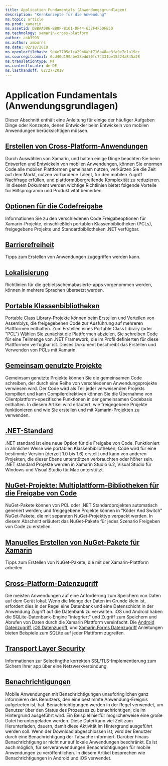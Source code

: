 ```yaml
---
title: Application Fundamentals (Anwendungsgrundlagen)
description: "Kernkonzepte für die Anwendung"
ms.topic: article
ms.prod: xamarin
ms.assetid: DBBAA086-BB0F-8161-DF44-632F4F5DFE5D
ms.technology: xamarin-cross-platform
author: asb3993
ms.author: amburns
ms.date: 02/18/2018
ms.openlocfilehash: 9e4e7705e1ca29b6abf716a48ae3fa0e7c1a19ec
ms.sourcegitcommit: 6cd40d190abe38edd50fc74331be15324a845a28
ms.translationtype: MT
ms.contentlocale: de-DE
ms.lasthandoff: 02/27/2018
---
```

# <a name="application-fundamentals"></a>Application Fundamentals (Anwendungsgrundlagen)

Dieser Abschnitt enthält eine Anleitung für einige der häufiger Aufgaben Dinge oder Konzepte, denen Entwickler beim Entwickeln von mobilen Anwendungen berücksichtigen müssen.

##  <a name="building-cross-platform-applicationscross-platformapp-fundamentalsbuilding-cross-platform-applicationsindexmd"></a>[Erstellen von Cross-Platform-Anwendungen](~/cross-platform/app-fundamentals/building-cross-platform-applications/index.md)

Durch Auswählen von Xamarin, und halten einige Dinge beachten Sie beim Entwerfen und Entwickeln von mobilen Anwendungen, können Sie enormen Code alle mobilen Plattformen gemeinsam nutzen, verkürzen Sie die Zeit auf dem Markt, nutzen vorhandene Talent, für den mobilen Zugriff Nachfrage erfüllen, und plattformübergreifende Komplexität zu reduzieren. &nbsp;In diesem Dokument werden wichtige Richtlinien bietet folgende Vorteile für Hilfsprogramm und Produktivität bemerken.

## <a name="code-sharing-optionscode-sharingmd"></a>[Optionen für die Codefreigabe](code-sharing.md)

Informationen Sie zu den verschiedenen Code Freigabeoptionen für Xamarin-Projekte, einschließlich portablen Klassenbibliotheken (PCLs), freigegebene Projekte und Standardbibliotheken .NET verfügbar.


## <a name="accessibilityaccessibilitymd"></a>[Barrierefreiheit](accessibility.md)

Tipps zum Erstellen von Anwendungen zugegriffen werden kann.


## <a name="localizationlocalizationmd"></a>[Lokalisierung](localization.md)

Richtlinien für die gebietsschemabasierte-apps vorgenommen werden, können in mehrere Sprachen übersetzt werden.


##  <a name="portable-class-librariescross-platformapp-fundamentalspclmd"></a>[Portable Klassenbibliotheken](~/cross-platform/app-fundamentals/pcl.md)

Portable Class Library-Projekte können beim Erstellen und Verteilen von Assemblys, die freigegebenen Code zur Ausführung auf mehreren Plattformen enthalten. Zum Erstellen eines Portable Class Library (oder "PCL") Wählen Sie zunächst die Plattformen abzielen, Sie schreiben Code für eine Teilmenge von .NET Framework, die im Profil definierten für diese Plattformen verfügbar ist. Dieses Dokument beschreibt das Erstellen und Verwenden von PCLs mit Xamarin.

##  <a name="shared-projectscross-platformapp-fundamentalsshared-projectsmd"></a>[Gemeinsam genutzte Projekte](~/cross-platform/app-fundamentals/shared-projects.md)

Gemeinsam genutzte Projekte können Sie die gemeinsamen Code schreiben, der durch eine Reihe von verschiedenen Anwendungsprojekte verwiesen wird. Der Code wird als Teil jeder verweisenden Projekts kompiliert und kann Compilerdirektiven können Sie die Übernahme von Clientplattform-spezifische Funktionen in der gemeinsamen Codebasis enthalten. In diesem Artikel wird erläutert, wie freigegebene Projekte funktionieren und wie Sie erstellen und mit Xamarin-Projekten zu verwenden.

##  <a name="net-standardcross-platformapp-fundamentalsnet-standardmd"></a>[.NET-Standard](~/cross-platform/app-fundamentals/net-standard.md)

.NET standard ist eine neue Option für die Freigabe von Code. Funktioniert in ähnlicher Weise wie portablen Klassenbibliotheken; Code wird für eine bestimmte Version (derzeit 1.0 bis 1.6) erstellt und kann von anderen Projekten, die dieser Ebene unterstützen verbrauchten oder höher sein. .NET standard Projekte werden in Xamarin Studio 6.2, Visual Studio für Windows und Visual Studio für Mac unterstützt.

##  <a name="nuget-projects-multiplatform-libraries-for-code-sharingcross-platformapp-fundamentalsnuget-multiplatform-librariesindexmd"></a>[NuGet-Projekte: Multiplattform-Bibliotheken für die Freigabe von Code](~/cross-platform/app-fundamentals/nuget-multiplatform-libraries/index.md)

NuGet-Pakete können von PCL oder .NET Standardprojekten automatisch generiert werden; und freigegebene Projekte können in "Köder And Switch" NuGet-Pakete, die mit separaten NuGet-Projekttyp verpackt werden. In diesem Abschnitt erläutert das NuGet-Pakete für jedes Szenario Freigeben von Code zu erstellen.

##  <a name="manually-creating-nuget-packages-for-xamarincross-platformapp-fundamentalsnuget-manualmd"></a>[Manuelles Erstellen von NuGet-Pakete für Xamarin](~/cross-platform/app-fundamentals/nuget-manual.md)

Tipps zum Erstellen von NuGet-Pakete, die mit der Xamarin-Plattform arbeiten.

##  <a name="cross-platform-data-accessxamarin-formsdata-cloudindexmd"></a>[Cross-Platform-Datenzugriff](~/xamarin-forms/data-cloud/index.md)

Die meisten Anwendungen auf eine Anforderung zum Speichern von Daten auf dem Gerät lokal. Wenn die Menge der Daten im Grunde klein ist, erfordert dies in der Regel eine Datenbank und eine Datenschicht in der Anwendung Zugriff auf die Datenbank zu verwalten. iOS und Android haben die SQLite-Datenbank-Engine "integriert" und Zugriff zum Speichern und Abrufen von Daten durch die Xamarin Plattform vereinfacht. Die [Android Datenzugriff](~/android/data-cloud/data-access/index.md), [iOS Datenzugriff](~/ios/data-cloud/data/index.md), und [Xamarin.Forms Datenzugriff](~/xamarin-forms/data-cloud/index.md) Anleitungen bieten Beispiele zum SQLite auf jeder Plattform zugreifen.


##  <a name="transport-layer-securitytransport-layer-securitymd"></a>[Transport Layer Security](transport-layer-security.md)

Informationen zur Selectingthe korrekten SSL/TLS-Implementierung zum Sichern Ihrer app über eine Netzwerkverbindung.


##  <a name="notificationsxamarin-formsdata-cloudpush-notificationsindexmd"></a>[Benachrichtigungen](~/xamarin-forms/data-cloud/push-notifications/index.md)

Mobile Anwendungen mit Benachrichtigungen unaufdringlichen ganz informieren des Benutzers, den eine bestimmte Anwendung-Ereignis aufgetreten ist, hat. Benachrichtigungen werden in der Regel verwendet, um Benutzer über den Status des Prozesses zu benachrichtigen, die im Hintergrund ausgeführt wird. Ein Beispiel hierfür möglicherweise eine große Datei heruntergeladen werden. Diese Datei kann viel Zeit zum Herunterladen, dauern, damit diese Aktivität im Hintergrund ausgeführt werden soll. Wenn der Download abgeschlossen ist, wird der Benutzer durch eine Benachrichtigung der Tatsache informiert.
Darüber hinaus Benachrichtigung ar nicht nur auf lokale Anwendungen beschränkt. Es ist auch möglich, für serveranwendungen Benachrichtigungen für mobile Anwendungen zu veröffentlichen. In diesem Artikel besprechen wie Benachrichtigungen in Android und iOS verwendet.
